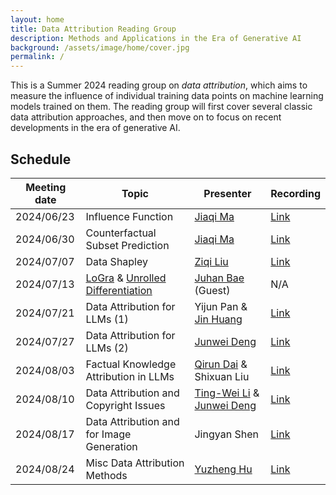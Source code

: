 ```yaml
---
layout: home
title: Data Attribution Reading Group
description: Methods and Applications in the Era of Generative AI
background: /assets/image/home/cover.jpg
permalink: /
---
```


This is a Summer 2024 reading group on *data attribution*, which aims to measure the influence of individual training data points on machine learning models trained on them. The reading group will first cover several classic data attribution approaches, and then move on to focus on recent developments in the era of generative AI.

<!-- Below are recordings of our two most recent presentations. For more, please visit the [Recording Page](./recording). -->

## Schedule

| Meeting date | Topic                                                                                                    | Presenter                                                                                    | Recording                    |
| ------------ | -------------------------------------------------------------------------------------------------------- | -------------------------------------------------------------------------------------------- | ---------------------------- |
| 2024/06/23   | Influence Function                                                                                       | [Jiaqi Ma](https://jiaqima.github.io/)                                                       | [Link](./recording/2024/1/)  |
| 2024/06/30   | Counterfactual Subset Prediction                                                                         | [Jiaqi Ma](https://jiaqima.github.io/)                                                       | [Link](./recording/2024/2/)  |
| 2024/07/07   | Data Shapley                                                                                             | [Ziqi Liu](https://www.cmu.edu/dietrich/statistics-datascience/people/phd/ziqi-liu.html)     | [Link](./recording/2024/3/)  |
| 2024/07/13   | [LoGra](https://arxiv.org/pdf/2405.13954) & [Unrolled Differentiation](https://arxiv.org/pdf/2405.12186) | [Juhan Bae](https://www.juhanbae.com/) (Guest)                                               | N/A                          |
| 2024/07/21   | Data Attribution for LLMs (1)                                                                            | Yijun Pan & [Jin Huang](https://jn-huang.github.io/)                                         | [Link](./recording/2024/5/)  |
| 2024/07/27   | Data Attribution for LLMs (2)                                                                            | [Junwei Deng](https://theaperdeng.github.io/)                                                | [Link](./recording/2024/6/)  |
| 2024/08/03   | Factual Knowledge Attribution in LLMs                                                                    | [Qirun Dai](https://github.com/qrdai/) & Shixuan Liu                                         | [Link](./recording/2024/7/)  |
| 2024/08/10   | Data Attribution and Copyright Issues                                                                    | [Ting-Wei Li](https://tingwl0122.github.io/) & [Junwei Deng](https://theaperdeng.github.io/) | [Link](./recording/2024/8/)  |
| 2024/08/17   | Data Attribution and for Image Generation                                                                | Jingyan Shen                                                                                 | [Link](./recording/2024/9/)  |
| 2024/08/24   | Misc Data Attribution Methods                                                                            | [Yuzheng Hu](https://scholar.google.com/citations?user=cVVimVcAAAAJ&hl=en)                   | [Link](./recording/2024/10/) |
